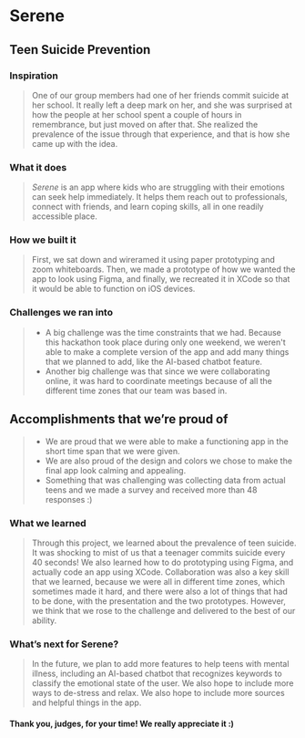# Serene
## Teen Suicide Prevention


### Inspiration
> One of our group members had one of her friends commit suicide at her school. It really left a deep mark on her, and she was surprised at how the people at her school spent a couple of hours in remembrance, but just moved on after that. She realized the prevalence of the issue through that experience, and that is how she came up with the idea.

### What it does
> _Serene_ is an app where kids who are struggling with their emotions can seek help immediately. It helps them reach out to professionals, connect with friends, and learn coping skills, all in one readily accessible place.

### How we built it
> First, we sat down and wireramed it using paper prototyping and zoom whiteboards. Then, we made a prototype of how we wanted the app to look using Figma, and finally, we recreated it in XCode so that it would be able to function on iOS devices.


### Challenges we ran into
> * A big challenge was the time constraints that we had. Because this hackathon took place during only one weekend, we weren't able to make a complete version of the app and add many things that we planned to add, like the AI-based chatbot feature. 
> * Another big challenge was that since we were collaborating online, it was hard to coordinate meetings because of all the different time zones that our team was based in.

## Accomplishments that we’re proud of
> * We are proud that we were able to make a functioning app in the short time span that we were given. 
> * We are also proud of the design and colors we chose to make the final app look calming and appealing. 
> * Something that was challenging was collecting data from actual teens and we made a survey and received more than 48 responses :)

### What we learned
> Through this project, we learned about the prevalence of teen suicide. It was shocking to mist of us that a teenager commits suicide every 40 seconds! We also learned how to do prototyping using Figma, and actually code an app using XCode. Collaboration was also a key skill that we learned, because we were all in different time zones, which sometimes made it hard, and there were also a lot of things that had to be done, with the presentation and the two prototypes. However, we think that we rose to the challenge and delivered to the best of our ability.

### What’s next for Serene?
> In the future, we plan to add more features to help teens with mental illness, including an AI-based chatbot that recognizes keywords to classify the emotional state of the user. We also hope to include more ways to de-stress and relax. We also hope to include more sources and helpful things in the app.


#### Thank you, judges, for your time! We really appreciate it :)
